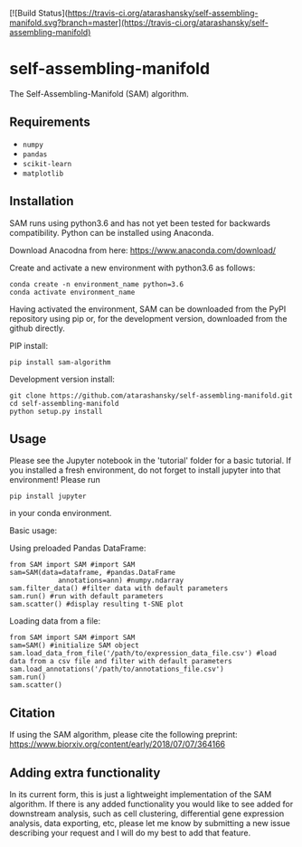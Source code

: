 [![Build Status](https://travis-ci.org/atarashansky/self-assembling-manifold.svg?branch=master](https://travis-ci.org/atarashansky/self-assembling-manifold)

# self-assembling-manifold
The Self-Assembling-Manifold (SAM) algorithm.


## Requirements
 - `numpy`
 - `pandas`
 - `scikit-learn`
 - `matplotlib`

## Installation
SAM runs using python3.6 and has not yet been tested for backwards compatibility. Python can be installed using Anaconda.

Download Anacodna from here:
    https://www.anaconda.com/download/

Create and activate a new environment with python3.6 as follows:
```
conda create -n environment_name python=3.6
conda activate environment_name
```

Having activated the environment, SAM can be downloaded from the PyPI repository using pip or, for the development version, downloaded from the github directly.

PIP install:
```
pip install sam-algorithm
```

Development version install:
```
git clone https://github.com/atarashansky/self-assembling-manifold.git
cd self-assembling-manifold
python setup.py install
```

## Usage
Please see the Jupyter notebook in the 'tutorial' folder for a basic tutorial. If you installed a fresh environment, do not forget to install jupyter into that environment! Please run
```
pip install jupyter
```
in your conda environment.

Basic usage:

Using preloaded Pandas DataFrame:
```
from SAM import SAM #import SAM
sam=SAM(data=dataframe, #pandas.DataFrame
            annotations=ann) #numpy.ndarray
sam.filter_data() #filter data with default parameters
sam.run() #run with default parameters
sam.scatter() #display resulting t-SNE plot
```

Loading data from a file:
```
from SAM import SAM #import SAM
sam=SAM() #initialize SAM object
sam.load_data_from_file('/path/to/expression_data_file.csv') #load data from a csv file and filter with default parameters
sam.load_annotations('/path/to/annotations_file.csv')
sam.run()
sam.scatter()
```

## Citation
If using the SAM algorithm, please cite the following preprint:
https://www.biorxiv.org/content/early/2018/07/07/364166

## Adding extra functionality
In its current form, this is just a lightweight implementation of the SAM algorithm. If there is any added functionality you would like to see added for downstream analysis, such as cell clustering, differential gene expression analysis, data exporting, etc, please let me know by submitting a new issue describing your request and I will do my best to add that feature.
